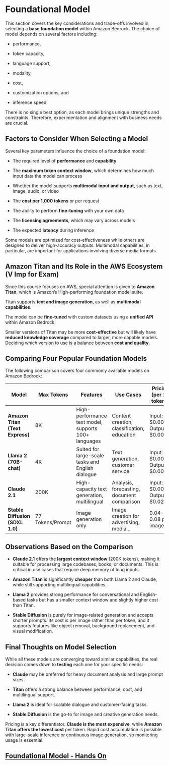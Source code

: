 # Foundational Model
This section covers the key considerations and trade-offs involved in selecting a **base foundation model** within Amazon Bedrock. The choice of model depends on several factors including:

- performance, 

- token capacity, 

- language support, 

- modality, 

- cost, 

- customization options, and 

- inference speed.

There is no single best option, as each model brings unique strengths and constraints. Therefore, experimentation and alignment with business needs are crucial.

## Factors to Consider When Selecting a Model

Several key parameters influence the choice of a foundation model:

- The required level of **performance** and **capability**

- The **maximum token context window**, which determines how much input data the model can process

- Whether the model supports **multimodal input and output**, such as text, image, audio, or video

- The **cost per 1,000 tokens** or per request

- The ability to perform **fine-tuning** with your own data

- The **licensing agreements**, which may vary across models

- The expected **latency** during inference

Some models are optimized for cost-effectiveness while others are designed to deliver high-accuracy outputs. Multimodal capabilities, in particular, are important for applications involving diverse media formats.

## Amazon Titan and Its Role in the AWS Ecosystem (V Imp for Exam)

Since this course focuses on AWS, special attention is given to **Amazon Titan**, which is Amazon’s High-performing foundation model suite. 

Titan supports **text and image generation**, as well as **multimodal capabilities**. 

The model can be **fine-tuned** with custom datasets using a **unified API** within Amazon Bedrock.

Smaller versions of Titan may be more **cost-effective** but will likely have **reduced knowledge coverage** compared to larger, more capable models. Deciding which version to use is a balance between **cost and quality**.

## Comparing Four Popular Foundation Models

The following comparison covers four commonly available models on Amazon Bedrock:

| Model                           | Max Tokens       | Features                                             | Use Cases                                   | Pricing (per 1K tokens)         |
| ------------------------------- | ---------------- | ---------------------------------------------------- | ------------------------------------------- | ------------------------------- |
| **Amazon Titan (Text Express)** | 8K               | High-performance text model, supports 100+ languages | Content creation, classification, education | Input: $0.0008, Output: $0.0016 |
| **Llama 2 (70B-chat)**          | 4K               | Suited for large-scale tasks and English dialogue    | Text generation, customer service           | Input: $0.0019, Output: $0.0025 |
| **Claude 2.1**                  | 200K             | High-capacity text generation, multilingual          | Analysis, forecasting, document comparison  | Input: $0.008, Output: $0.024   |
| **Stable Diffusion (SDXL 1.0)** | 77 Tokens/Prompt | Image generation only                                | Image creation for advertising, media...    | $0.04–$0.08 per image           |

## Observations Based on the Comparison

- **Claude 2.1** offers the **largest context window** (200K tokens), making it suitable for processing large codebases, books, or documents. This is critical in use cases that require deep memory of long inputs.

- **Amazon Titan** is significantly **cheaper** than both Llama 2 and Claude, while still supporting multilingual capabilities.

- **Llama 2** provides strong performance for conversational and English-based tasks but has a smaller context window and slightly higher cost than Titan.

- **Stable Diffusion** is purely for image-related generation and accepts shorter prompts. Its cost is per image rather than per token, and it supports features like object removal, background replacement, and visual modification.

## Final Thoughts on Model Selection

While all these models are converging toward similar capabilities, the real decision comes down to **testing** each one for your specific needs:

- **Claude** may be preferred for heavy document analysis and large prompt sizes.

- **Titan** offers a strong balance between performance, cost, and multilingual support.

- **Llama 2** is ideal for scalable dialogue and customer-facing tasks.

- **Stable Diffusion** is the go-to for image and creative generation needs.

Pricing is a key differentiator. **Claude is the most expensive**, while **Amazon Titan offers the lowest cost** per token. Rapid cost accumulation is possible with large-scale inference or continuous image generation, so monitoring usage is essential.

## [Foundational Model - Hands On](https://github.com/Sparsha-mehta/aws-ai/blob/main/Foundation%20Models%20Hands%20On.pdf)
